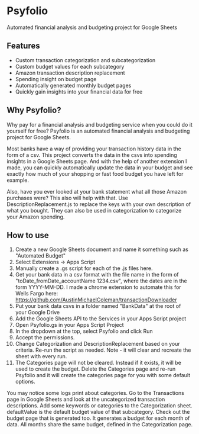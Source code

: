 # Psyfolio

Automated financial analysis and budgeting project for Google Sheets

## Features

- Custom transaction categorization and subcategorization
- Custom budget values for each subcategory
- Amazon transaction description replacement
- Spending insight on budget page
- Automatically generated monthly budget pages
- Quickly gain insights into your financial data for free

## Why Psyfolio?

Why pay for a financial analysis and budgeting service when you could do it yourself for free? Psyfolio is an automated financial analysis and budgeting project for Google Sheets.

Most banks have a way of providing your transaction history data in the form of a csv. This project converts the data in the csvs into spending insights in a Google Sheets page. And with the help of another extension I made, you can quickly automatically update the data in your budget and see exactly how much of your shopping or fast food budget you have left for example.

Also, have you ever looked at your bank statement what all those Amazon purchases were? This also will help with that. Use DescriptionReplacement.js to replace the keys with your own description of what you bought. They can also be used in categorization to categorize your Amazon spending.

## How to use

1. Create a new Google Sheets document and name it something such as "Automated Budget"
2. Select Extensions -> Apps Script
3. Manually create a .gs script for each of the .js files here.
4. Get your bank data in a csv format with the file name in the form of "toDate_fromDate_accountName 1234.csv", where the dates are in the form YYYY-MM-DD. I made a chrome extension to automate this for Wells Fargo here: https://github.com/AustinMichaelColeman/transactionDownloader
5. Put your bank data csvs in a folder named "BankData" at the root of your Google Drive
6. Add the Google Sheets API to the Services in your Apps Script project
7. Open Psyfolio.gs in your Apps Script Project
8. In the dropdown at the top, select Psyfolio and click Run
9. Accept the permissions.
10. Change Categorization and DescriptionReplacement based on your criteria. Re-run the script as needed. Note - it will clear and recreate the sheet with every run.
11. The Categories page will not be cleared. Instead if it exists, it will be used to create the budget. Delete the Categories page and re-run Psyfolio and it will create the categories page for you with some default options.

You may notice some logs print about categories. Go to the Transactions page in Google Sheets and look at the uncategorized transaction descriptions. Add some keywords or categories to the Categorization sheet. defaultValue is the default budget value of that subcategory. Check out the budget page that is generated too. It generates a budget for each month of data. All months share the same budget, defined in the Categorization page.
